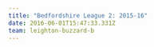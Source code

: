 ```yaml
---
title: "Bedfordshire League 2: 2015-16"
date: 2016-06-01T15:47:33.331Z
team: leighton-buzzard-b
---
```

